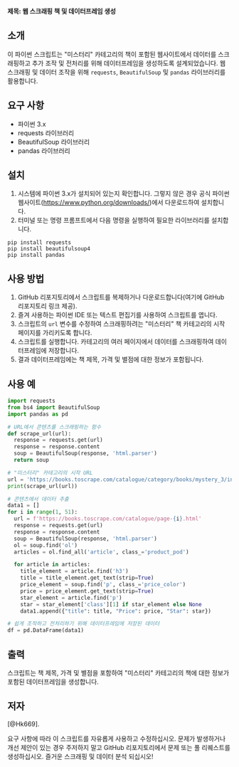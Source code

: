 **제목: 웹 스크래핑 책 및 데이터프레임 생성**

## 소개
이 파이썬 스크립트는 "미스터리" 카테고리의 책이 포함된 웹사이트에서 데이터를 스크래핑하고 추가 조작 및 전처리를 위해 데이터프레임을 생성하도록 설계되었습니다. 웹 스크래핑 및 데이터 조작을 위해 `requests`, `BeautifulSoup` 및 `pandas` 라이브러리를 활용합니다.

## 요구 사항
- 파이썬 3.x
- requests 라이브러리
- BeautifulSoup 라이브러리
- pandas 라이브러리

## 설치
1. 시스템에 파이썬 3.x가 설치되어 있는지 확인합니다. 그렇지 않은 경우 공식 파이썬 웹사이트(https://www.python.org/downloads/)에서 다운로드하여 설치합니다.
2. 터미널 또는 명령 프롬프트에서 다음 명령을 실행하여 필요한 라이브러리를 설치합니다.
```
pip install requests
pip install beautifulsoup4
pip install pandas
```

## 사용 방법
1. GitHub 리포지토리에서 스크립트를 복제하거나 다운로드합니다(여기에 GitHub 리포지토리 링크 제공).
2. 즐겨 사용하는 파이썬 IDE 또는 텍스트 편집기를 사용하여 스크립트를 엽니다.
3. 스크립트의 `url` 변수를 수정하여 스크래핑하려는 "미스터리" 책 카테고리의 시작 페이지를 가리키도록 합니다.
4. 스크립트를 실행합니다. 카테고리의 여러 페이지에서 데이터를 스크래핑하여 데이터프레임에 저장합니다.
5. 결과 데이터프레임에는 책 제목, 가격 및 별점에 대한 정보가 포함됩니다.

## 사용 예
```python
import requests
from bs4 import BeautifulSoup
import pandas as pd

# URL에서 콘텐츠를 스크래핑하는 함수
def scrape_url(url):
  response = requests.get(url)
  response = response.content
  soup = BeautifulSoup(response, 'html.parser')
  return soup

# "미스터리" 카테고리의 시작 URL
url = 'https://books.toscrape.com/catalogue/category/books/mystery_3/index.html'
print(scrape_url(url))

# 콘텐츠에서 데이터 추출
data1 = []
for i in range(1, 51):
  url = f'https://books.toscrape.com/catalogue/page-{i}.html'
  response = requests.get(url)
  response = response.content
  soup = BeautifulSoup(response, 'html.parser')
  ol = soup.find('ol')
  articles = ol.find_all('article', class_='product_pod')

  for article in articles:
    title_element = article.find('h3')
    title = title_element.get_text(strip=True)
    price_element = soup.find('p', class_='price_color')
    price = price_element.get_text(strip=True)
    star_element = article.find('p')
    star = star_element['class'][1] if star_element else None
    data1.append({"title": title, "Price": price, "Star": star})

# 쉽게 조작하고 전처리하기 위해 데이터프레임에 저장된 데이터
df = pd.DataFrame(data1)
```

## 출력
스크립트는 책 제목, 가격 및 별점을 포함하여 "미스터리" 카테고리의 책에 대한 정보가 포함된 데이터프레임을 생성합니다.


## 저자
[@Hk669].

요구 사항에 따라 이 스크립트를 자유롭게 사용하고 수정하십시오. 문제가 발생하거나 개선 제안이 있는 경우 주저하지 말고 GitHub 리포지토리에서 문제 또는 풀 리퀘스트를 생성하십시오. 즐거운 스크래핑 및 데이터 분석 되십시오!

